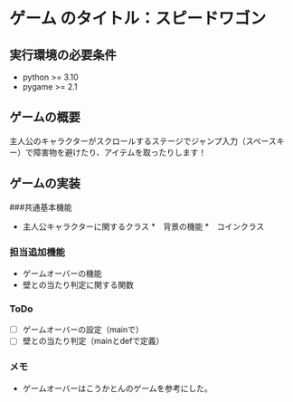 # ゲーム のタイトル：スピードワゴン
## 実行環境の必要条件
* python >= 3.10
* pygame >= 2.1

## ゲームの概要
主人公のキャラクターがスクロールするステージでジャンプ入力（スペースキー）で障害物を避けたり、アイテムを取ったりします！

## ゲームの実装
###共通基本機能
* 主人公キャラクターに関するクラス
*　背景の機能
*　コインクラス


### 担当追加機能
* ゲームオーバーの機能
* 壁との当たり判定に関する関数
  
### ToDo
- [ ] ゲームオーバーの設定（mainで）
- [ ] 壁との当たり判定（mainとdefで定義）
### メモ
* ゲームオーバーはこうかとんのゲームを参考にした。
